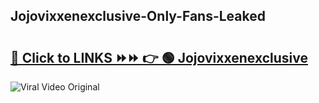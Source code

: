 
 ## Jojovixxenexclusive-Only-Fans-Leaked

# <h2><a href="https://clipsfans.com/Jojovixxenexclusive&ref=git">🔗 Click to LINKS ⏩⏩ 👉 🟢 Jojovixxenexclusive </a></h2>

<a href="https://clipsfans.com/Jojovixxenexclusive&ref=git" rel="nofollow" data-target="animated-image.originalLink"><img src="https://i.ibb.co.com/xMMVF88/686577567.gif" alt="Viral Video Original" style="max-width: 100%; display: inline-block;" data-target="animated-image.originalImage"></a>
